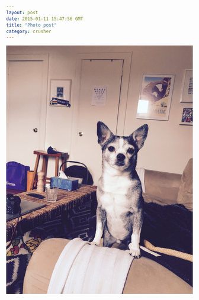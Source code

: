 ```yaml
---
layout: post
date: 2015-01-11 15:47:56 GMT
title: "Photo post"
category: crusher
---
```

![travisj](/images/5bde025e75c98cbb4f385bfd5c10f1a6a4e4829f56f7e28bfdaa6b31d2ea120e.jpg)
